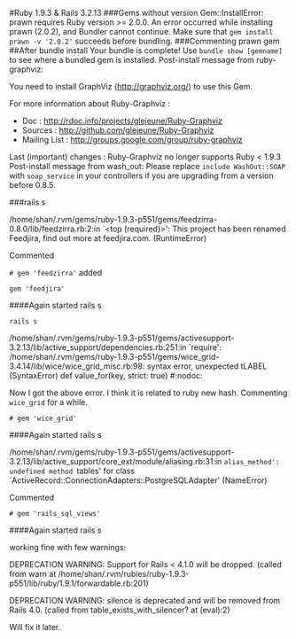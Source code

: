 #Ruby 1.9.3 & Rails 3.2.13
###Gems without version
Gem::InstallError: prawn requires Ruby version >= 2.0.0.
An error occurred while installing prawn (2.0.2), and Bundler cannot continue.
Make sure that `gem install prawn -v '2.0.2'` succeeds before bundling.
###Commenting prawn gem
##After bundle install
Your bundle is complete!
Use `bundle show [gemname]` to see where a bundled gem is installed.
Post-install message from ruby-graphviz:

You need to install GraphViz (http://graphviz.org/) to use this Gem.

For more information about Ruby-Graphviz :
* Doc : http://rdoc.info/projects/glejeune/Ruby-Graphviz
* Sources : http://github.com/glejeune/Ruby-Graphviz
* Mailing List : http://groups.google.com/group/ruby-graphviz

Last (important) changes :
Ruby-Graphviz no longer supports Ruby < 1.9.3
  Post-install message from wash_out:
    Please replace `include WashOut::SOAP` with `soap_service`
    in your controllers if you are upgrading from a version before 0.8.5.

###rails s

/home/shan/.rvm/gems/ruby-1.9.3-p551/gems/feedzirra-0.8.0/lib/feedzirra.rb:2:in `<top (required)>': This project has been renamed Feedjira, find out more at feedjira.com. (RuntimeError)

Commented

`# gem 'feedzirra'`
added

`gem 'feedjira'`

####Again started rails s

`rails s`

/home/shan/.rvm/gems/ruby-1.9.3-p551/gems/activesupport-3.2.13/lib/active_support/dependencies.rb:251:in `require': /home/shan/.rvm/gems/ruby-1.9.3-p551/gems/wice_grid-3.4.14/lib/wice/wice_grid_misc.rb:98: syntax error, unexpected tLABEL (SyntaxError)
      def value_for(key, strict: true) #:nodoc:

Now I got the above error. I think it is related to ruby new hash.
Commenting `wice_grid` for a while.

`# gem 'wice_grid'`

####Again started rails s

/home/shan/.rvm/gems/ruby-1.9.3-p551/gems/activesupport-3.2.13/lib/active_support/core_ext/module/aliasing.rb:31:in `alias_method': undefined method `tables' for class `ActiveRecord::ConnectionAdapters::PostgreSQLAdapter' (NameError)

Commented

`# gem 'rails_sql_views'`

####Again started rails s

working fine with few warnings:

DEPRECATION WARNING: Support for Rails < 4.1.0 will be dropped. (called from warn at /home/shan/.rvm/rubies/ruby-1.9.3-p551/lib/ruby/1.9.1/forwardable.rb:201)

DEPRECATION WARNING: silence is deprecated and will be removed from Rails 4.0. (called from table_exists_with_silencer? at (eval):2)

Will fix it later.

